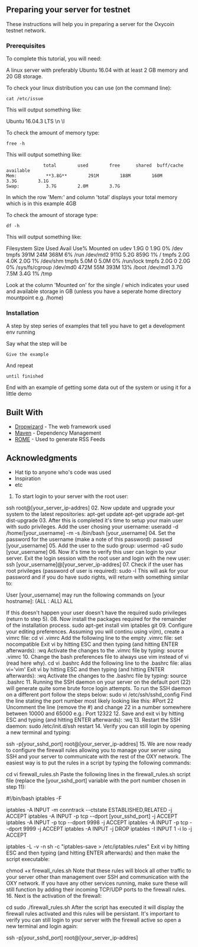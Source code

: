 ## Preparing your server for testnet

These instructions will help you in preparing a server for the Oxycoin testnet network. 

### Prerequisites

To complete this tutorial, you will need:

A linux server with preferably Ubuntu 16.04 with at least 2 GB memory and 20 GB storage. 

To check your linux distribution you can use (on the command line):

```
cat /etc/issue
```

This will output something like:

Ubuntu 16.04.3 LTS \n \l

To check the amount of memory type:

```
free -h
```

This will output something like:
```
              total        used        free      shared  buff/cache   available
Mem:           **3.8G**        291M        188M        160M        3.3G        3.1G
Swap:          3.7G        2.0M        3.7G
```

In which the row 'Mem:' and column 'total' displays your total memory which is in this example 4GB

To check the amount of storage type:

```
df -h
```

This will output something like:

Filesystem      Size  Used Avail Use% Mounted on
udev            1.9G     0  1.9G   0% /dev
tmpfs           391M   24M  368M   6% /run
/dev/md2        911G  5.2G  859G   1% /
tmpfs           2.0G  4.0K  2.0G   1% /dev/shm
tmpfs           5.0M     0  5.0M   0% /run/lock
tmpfs           2.0G     0  2.0G   0% /sys/fs/cgroup
/dev/md0        472M   55M  393M  13% /boot
/dev/md1        3.7G  7.5M  3.4G   1% /tmp

Look at the column 'Mounted on' for the single / which indicates your used and available storage in GB (unless you have a seperate home directory mountpoint e.g. /home)



### Installation

A step by step series of examples that tell you have to get a development env running

Say what the step will be

```
Give the example
```

And repeat

```
until finished
```

End with an example of getting some data out of the system or using it for a little demo


## Built With

* [Dropwizard](http://www.dropwizard.io/1.0.2/docs/) - The web framework used
* [Maven](https://maven.apache.org/) - Dependency Management
* [ROME](https://rometools.github.io/rome/) - Used to generate RSS Feeds


## Acknowledgments

* Hat tip to anyone who's code was used
* Inspiration
* etc


01. To start login to your server with the root user:

ssh root@[your_server_ip-addres]
02. Now update and upgrade your system to the latest repositories:
apt-get update
apt-get upgrade
apt-get dist-upgrade
03. After this is completed it's time to setup your main user with sudo privileges. Add the user chosing your username:
useradd -d /home/[your_username] -m -s /bin/bash [your_username]
04. Set the password for the username (make a note of this password):
passwd [your_username]
05. Add the user to the sudo group:
usermod -aG sudo [your_username]
06. Now it's time to verify this user can login to your server. Exit the login session with the root user and login with the new user:
ssh [your_username]@[your_server_ip-addres]
07. Check if the user has root privileges (password of user is required):
sudo -l
This will ask for your password and if you do have sudo rights, will return with something similar to:

User [your_username] may run the following commands on [your hostname]:
    (ALL : ALL) ALL

If this doesn't happen your user doesn't have the required sudo privileges (return to step 5).
08. Now install the packages required for the remainder of the installation process.
sudo apt-get install vim iptables git
09. Configure your editing preferences. Assuming you will continu using vi(m), create a vimrc file:
cd
vi .vimrc
Add the following line to the empty .vimrc file:
set nocompatible
Exit vi by hitting ESC and then typing (and hitting ENTER afterwards):
:wq
Activate the changes to the .vimrc file by typing:
source .vimrc
10. Change the bash preferences file to always use vim instead of vi (read here why).
cd
vi .bashrc 
Add the following line to the .bashrc file:
alias vi='vim'
Exit vi by hitting ESC and then typing (and hitting ENTER afterwards):
:wq
Activate the changes to the .bashrc file by typing:
source .bashrc
11. Running the SSH daemon on your server on the default port (22) will generate quite some brute force login attempts. To run the SSH daemon on a different port follow the steps below:
sudo vi /etc/ssh/sshd_config
Find the line stating the port number most likely looking like this:
#Port 22
Uncomment the line (remove the #) and change 22 in a number somewhere between 10000 and 65000 e.g.:
Port 12322
12. Save and exit vi by hitting ESC and typing (and hitting ENTER afterwards):
:wq
13. Restart the SSH daemon:
sudo /etc/init.d/ssh restart
14. Verify you can still login by opening a new terminal and typing:

ssh -p[your_sshd_port] root@[your_server_ip-addres]
15. We are now ready to configure the firewall rules allowing you to manage your server using SSH and your server to communicate with the rest of the OXY network. The easiest way is to put the rules in a script by typing the following commands:

cd
vi firewall_rules.sh
Paste the following lines in the firewall_rules.sh script file (replace the [your_sshd_port] variable with the port number chosen in step 11):

#!/bin/bash
iptables -F

iptables -A INPUT -m conntrack --ctstate ESTABLISHED,RELATED -j ACCEPT
iptables -A INPUT -p tcp --dport [your_sshd_port] -j ACCEPT
iptables -A INPUT -p tcp --dport 9998 -j ACCEPT
iptables -A INPUT -p tcp --dport 9999 -j ACCEPT
iptables -A INPUT -j DROP
iptables -I INPUT 1 -i lo -j ACCEPT

iptables -L -v -n
sh -c "iptables-save > /etc/iptables.rules"
Exit vi by hitting ESC and then typing (and hitting ENTER afterwards) and then make the script executable:

chmod +x firewall_rules.sh
Note that these rules will block all other traffic to your server other than management over SSH and communication with the OXY network. If you have any other services running, make sure these will still function by adding their incoming TCP/UDP ports to the firewall rules. 
16. Next is the activation of the firewall:  

cd
sudo ./firewall_rules.sh
After the script has executed it will display the firewall rules activated and this rules will be persistant. It's important to verify you can still login to your server with the firewall active so open a new terminal and login again:

ssh -p[your_sshd_port] root@[your_server_ip-addres]
